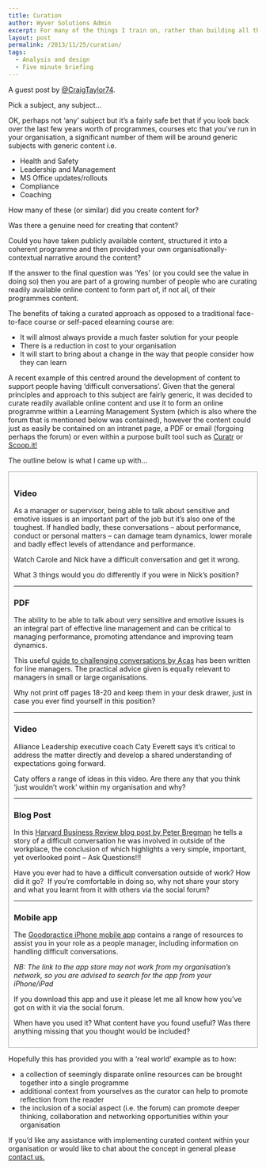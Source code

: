 ```yaml
---
title: Curation
author: Wyver Solutions Admin
excerpt: For many of the things I train on, rather than building all the content ourselves, could I instead take publicly available content, structured it into a coherent programme and then provide my own organisationally-contextual narrative around the content? Craig Taylor explores the question.
layout: post
permalink: /2013/11/25/curation/
tags:
  - Analysis and design
  - Five minute briefing
---
```

<p dir="ltr">
  A guest post by <a href="https://twitter.com/CraigTaylor74" target="_blank">@CraigTaylor74</a>.
</p>

<p dir="ltr">
  Pick a subject, any subject&#8230;
</p>

<p dir="ltr">
  OK, perhaps not &#8216;any&#8217; subject but it&#8217;s a fairly safe bet that if you look back over the last few years worth of programmes, courses etc that you&#8217;ve run in your organisation, a significant number of them will be around generic subjects with generic content i.e.
</p>

  * Health and Safety
  * Leadership and Management
  * MS Office updates/rollouts
  * Compliance
  * Coaching

<p dir="ltr">
  How many of these (or similar) did you create content for?
</p>

<p dir="ltr">
  Was there a genuine need for creating that content?
</p>

<p dir="ltr">
  Could you have taken publicly available content, structured it into a coherent programme and then provided your own organisationally-contextual narrative around the content?
</p>

<p dir="ltr">
  If the answer to the final question was ‘Yes’ (or you could see the value in doing so) then you are part of a growing number of people who are curating readily available online content to form part of, if not all, of their programmes content.
</p>

<p dir="ltr">
  The benefits of taking a curated approach as opposed to a traditional face-to-face course or self-paced elearning course are:
</p>

  * It will almost always provide a much faster solution for your people
  * There is a reduction in cost to your organisation
  * It will start to bring about a change in the way that people consider how they can learn

<p dir="ltr">
  A recent example of this centred around the development of content to support people having &#8216;difficult conversations&#8217;. Given that the general principles and approach to this subject are fairly generic, it was decided to curate readily available online content and use it to form an online programme within a Learning Management System (which is also where the forum that is mentioned below was contained), however the content could just as easily be contained on an intranet page, a PDF or email (forgoing perhaps the forum) or even within a purpose built tool such as <a href="http://www.curatr3.com/">Curatr</a> or <a href="http://www.scoop.it/">Scoop.it!</a>
</p>

<p dir="ltr">
  The outline below is what I came up with&#8230;
</p>

<div style="border: 1px solid #aaa; padding: 10px;">
  <h3>
    Video
  </h3>

  <p>
    As a manager or supervisor, being able to talk about sensitive and emotive issues is an important part of the job but it&#8217;s also one of the toughest. If handled badly, these conversations &#8211; about performance, conduct or personal matters &#8211; can damage team dynamics, lower morale and badly effect levels of attendance and performance.
  </p>

  <p dir="ltr">
    Watch Carole and Nick have a difficult conversation and get it wrong.
  </p>

  <p dir="ltr">
  </p>

  <p dir="ltr">
    What 3 things would you do differently if you were in Nick&#8217;s position?
  </p>

  <hr />

  <h3>
    PDF
  </h3>

  

  <p>
    The ability to be able to talk about very sensitive and emotive issues is an integral part of effective line management and can be critical to managing performance, promoting attendance and improving team dynamics.
  </p>

  <p dir="ltr">
    This useful <a href="http://www.acas.org.uk/media/pdf/9/1/Challenging_conversations_and_how_to_manage_them_APRIL-2012.pdf" target="_blank">guide to challenging conversations by Acas</a> has been written for line managers. The practical advice given is equally relevant to managers in small or large organisations.
  </p>

  <p dir="ltr">
    Why not print off pages 18-20 and keep them in your desk drawer, just in case you ever find yourself in this position?
  </p>

  <hr />

  <h3>
    Video
  </h3>

  <p>
    Alliance Leadership executive coach Caty Everett says it&#8217;s critical to address the matter directly and develop a shared understanding of expectations going forward.
  </p>

  <p dir="ltr">
  </p>

  <p dir="ltr">
    Caty offers a range of ideas in this video. Are there any that you think ‘just wouldn&#8217;t work’ within my organisation and why?
  </p>

  <hr />

  <h3>
    Blog Post
  </h3>

  <p>
    In this <a href="http://blogs.hbr.org/2009/10/the-martial-art-of-difficult-c/">Harvard Business Review blog post by Peter Bregman</a> he tells a story of a difficult conversation he was involved in outside of the workplace, the conclusion of which highlights a very simple, important, yet overlooked point – Ask Questions!!!
  </p>

  <p dir="ltr">
    Have you ever had to have a difficult conversation outside of work? How did it go?  If you&#8217;re comfortable in doing so, why not share your story and what you learnt from it with others via the social forum?
  </p>

  <hr />

  <h3>
    Mobile app
  </h3>

  <p>
    The <a href="http://www.goodpractice.com/iphone/">Goodpractice iPhone mobile app</a> contains a range of resources to assist you in your role as a people manager, including information on handling difficult conversations.
  </p>

  <p dir="ltr">
    <em>NB: The link to the app store may not work from my organisation’s network, so you are advised to search for the app from your iPhone/iPad</em>
  </p>

  <p dir="ltr">
    If you download this app and use it please let me all know how you&#8217;ve got on with it via the social forum.
  </p>

  <p dir="ltr">
    When have you used it? What content have you found useful? Was there anything missing that you thought would be included?
  </p>






</div>

<p dir="ltr">
  Hopefully this has provided you with a ‘real world’ example as to how:
</p>

  * a collection of seemingly disparate online resources can be brought together into a single programme
  * additional context from yourselves as the curator can help to promote reflection from the reader
  * the inclusion of a social aspect (i.e. the forum) can promote deeper thinking, collaboration and networking opportunities within your organisation

<p dir="ltr">
  If you’d like any assistance with implementing curated content within your organisation or would like to chat about the concept in general please <a href="{{ site.url }}/contact-us/">contact us.</a>
</p>
